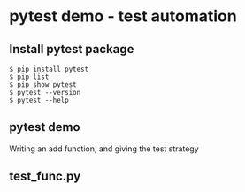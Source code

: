 # pytest demo - test automation
## Install pytest package
```
$ pip install pytest
$ pip list
$ pip show pytest
$ pytest --version
$ pytest --help
```

## pytest demo
Writing an add function, and giving the test strategy

## test_func.py
